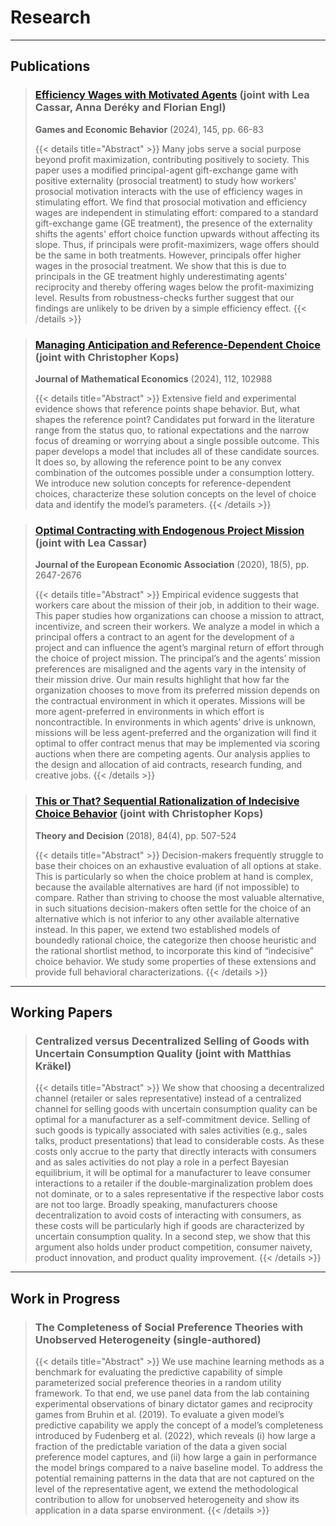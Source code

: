 # Research
---
## Publications
> ### [Efficiency Wages with Motivated Agents](https://www.sciencedirect.com/science/article/pii/S0899825624000307) (joint with Lea Cassar, Anna Deréky and Florian Engl)
> 
> **Games and Economic Behavior** (2024), 145, pp. 66-83
> 
> {{< details title="Abstract" >}}
> Many jobs serve a social purpose beyond profit maximization, contributing positively to society. This paper uses a modified principal-agent gift-exchange game with positive externality (prosocial treatment) to study how workers' prosocial motivation interacts with the use of efficiency wages in stimulating effort. We find that prosocial motivation and efficiency wages are independent in stimulating effort: compared to a standard gift-exchange game (GE treatment), the presence of the externality shifts the agents' effort choice function upwards without affecting its slope. Thus, if principals were profit-maximizers, wage offers should be the same in both treatments. However, principals offer higher wages in the prosocial treatment. We show that this is due to principals in the GE treatment highly underestimating agents' reciprocity and thereby offering wages below the profit-maximizing level. Results from robustness-checks further suggest that our findings are unlikely to be driven by a simple efficiency effect.
> {{< /details >}}

> ### [Managing Anticipation and Reference-Dependent Choice](https://www.sciencedirect.com/science/article/pii/S0304406824000508) (joint with Christopher Kops)
> 
> **Journal of Mathematical Economics** (2024), 112, 102988
> 
> {{< details title="Abstract" >}}
> Extensive field and experimental evidence shows that reference points shape behavior. But, what shapes the reference point? Candidates put forward in the literature range from the status quo, to rational expectations and the narrow focus of dreaming or worrying about a single possible outcome. This paper develops a model that includes all of these candidate sources. It does so, by allowing the reference point to be any convex combination of the outcomes possible under a consumption lottery. We introduce new solution concepts for reference-dependent choices, characterize these solution concepts on the level of choice data and identify the model’s parameters.
> {{< /details >}}

> ### [Optimal Contracting with Endogenous Project Mission](https://scholar.google.com/scholar?oi=bibs&cluster=9361077569797977679&btnI=1&hl=en) (joint with Lea Cassar)
> 
> **Journal of the European Economic Association** (2020), 18(5), pp. 2647-2676
> 
> {{< details title="Abstract" >}}
> Empirical evidence suggests that workers care about the mission of their job, in addition to their wage. This paper studies how organizations can choose a mission to attract, incentivize, and screen their workers. We analyze a model in which a principal offers a contract to an agent for the development of a project and can influence the agent’s marginal return of effort through the choice of project mission. The principal’s and the agents’ mission preferences are misaligned and the agents vary in the intensity of their mission drive. Our main results highlight that how far the organization chooses to move from its preferred mission depends on the contractual environment in which it operates. Missions will be more agent-preferred in environments in which effort is noncontractible. In environments in which agents’ drive is unknown, missions will be less agent-preferred and the organization will find it optimal to offer contract menus that may be implemented via scoring auctions when there are competing agents. Our analysis applies to the design and allocation of aid contracts, research funding, and creative jobs.
> {{< /details >}}

> ### [This or That? Sequential Rationalization of Indecisive Choice Behavior](https://scholar.google.com/scholar?oi=bibs&cluster=935449046387275988&btnI=1&hl=en) (joint with Christopher Kops)
> 
> **Theory and Decision** (2018), 84(4), pp. 507-524
> 
> {{< details title="Abstract" >}}
> Decision-makers frequently struggle to base their choices on an exhaustive evaluation of all options at stake. This is particularly so when the choice problem at hand is complex, because the available alternatives are hard (if not impossible) to compare. Rather than striving to choose the most valuable alternative, in such situations decision-makers often settle for the choice of an alternative which is not inferior to any other available alternative instead. In this paper, we extend two established models of boundedly rational choice, the categorize then choose heuristic and the rational shortlist method, to incorporate this kind of “indecisive” choice behavior. We study some properties of these extensions and provide full behavioral characterizations.
> {{< /details >}}
---
## Working Papers

> ### Centralized versus Decentralized Selling of Goods with Uncertain Consumption Quality (joint with Matthias Kräkel) 
> 
> {{< details title="Abstract" >}}
> We show that choosing a decentralized channel (retailer or sales representative) instead of a centralized channel for selling goods with uncertain consumption quality can be optimal for a manufacturer as a self-commitment device. Selling of such goods is typically associated with sales activities (e.g., sales talks, product presentations) that lead to considerable costs. As these costs only accrue to the party that directly interacts with consumers and as sales activities do not play a role in a perfect Bayesian equilibrium, it will be optimal for a manufacturer to leave consumer interactions to a retailer if the double-marginalization problem does not dominate, or to a sales representative if the respective labor costs are not too large. Broadly speaking, manufacturers choose decentralization to avoid costs of interacting with consumers, as these costs will be particularly high if goods are characterized by uncertain consumption quality. In a second step, we show that this argument also holds under product competition, consumer naivety, product innovation, and product quality improvement.
> {{< /details >}}
--- 
## Work in Progress
> ### The Completeness of Social Preference Theories with Unobserved Heterogeneity (single-authored)
> 
> {{< details title="Abstract" >}}
> We use machine learning methods as a benchmark for evaluating the predictive capability of simple parameterized social preference theories in a random utility framework. To that end, we use panel data from the lab containing experimental observations of binary dictator games and reciprocity games from Bruhin et al. (2019). To evaluate a given model’s predictive capability we apply the concept of a model’s completeness introduced by Fudenberg et al. (2022), which reveals (i) how large a fraction of the predictable variation of the data a given social preference model captures, and (ii) how large a gain in performance the model brings compared to a naive baseline model. To address the potential remaining patterns in the data that are not captured on the level of the representative agent, we extend the methodological contribution to allow for unobserved heterogeneity and show its application in a data sparse environment.
> {{< /details >}}
